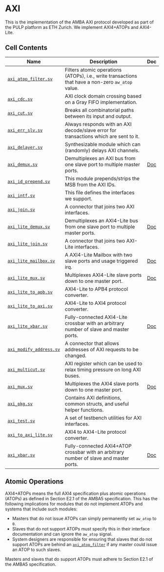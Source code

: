 # AXI

This is the implementation of the AMBA AXI protocol developed as part of the PULP platform as ETH Zurich. We implement AXI4+ATOPs and AXI4-Lite.


## Cell Contents

| Name                                                 | Description                                                                                       | Doc                            |
|------------------------------------------------------|---------------------------------------------------------------------------------------------------|--------------------------------|
| [`axi_atop_filter.sv`](src/axi_atop_filter.sv)       | Filters atomic operations (ATOPs), i.e., write transactions that have a non-zero `aw_atop` value. |                                |
| [`axi_cdc.sv`](src/axi_cdc.sv)                       | AXI clock domain crossing based on a Gray FIFO implementation.                                    |                                |
| [`axi_cut.sv`](src/axi_cut.sv)                       | Breaks all combinatorial paths between its input and output.                                      |                                |
| [`axi_err_slv.sv`](src/axi_err_slv.sv)               | Always responds with an AXI decode/slave error for transactions which are sent to it.             |                                |
| [`axi_delayer.sv`](src/axi_delayer.sv)               | Synthesizable module which can (randomly) delays AXI channels.                                    |                                |
| [`axi_demux.sv`](src/axi_demux.sv)                   | Demultiplexes an AXI bus from one slave port to multiple master ports.                            | [Doc](doc/axi_demux.md)        |
| [`axi_id_prepend.sv`](src/axi_id_prepend.sv)         | This module prepends/strips the MSB from the AXI IDs.                                             |                                |
| [`axi_intf.sv`](src/axi_intf.sv)                     | This file defines the interfaces we support.                                                      |                                |
| [`axi_join.sv`](src/axi_join.sv)                     | A connector that joins two AXI interfaces.                                                        |                                |
| [`axi_lite_demux.sv`](src/axi_lite_demux.sv)         | Demultiplexes an AXI4-Lite bus from one slave port to multiple master ports.                      | [Doc](doc/axi_lite_demux.md)   |
| [`axi_lite_join.sv`](src/axi_lite_join.sv)           | A connector that joins two AXI-Lite interfaces.                                                   |                                |
| [`axi_lite_mailbox.sv`](src/axi_lite_mailbox.sv)     | A AXI4-Lite Mailbox with two slave ports and usage triggered irq.                                 | [Doc](doc/axi_lite_mailbox.md) |
| [`axi_lite_mux.sv`](src/axi_lite_mux.sv)             | Multiplexes AXI4-Lite slave ports down to one master port.                                        | [Doc](doc/axi_lite_mux.md)     |
| [`axi_lite_to_apb.sv`](src/axi_lite_to_apb.sv)       | AXI4-Lite to APB4 protocol converter.                                                             |                                |
| [`axi_lite_to_axi.sv`](src/axi_lite_to_axi.sv)       | AXI4-Lite to AXI4 protocol converter.                                                             |                                |
| [`axi_lite_xbar.sv`](src/axi_lite_xbar.sv)           | Fully-connected AXI4-Lite crossbar with an arbitrary number of slave and master ports.            | [Doc](doc/axi_lite_xbar.md)    |
| [`axi_modify_address.sv`](src/axi_modify_address.sv) | A connector that allows addresses of AXI requests to be changed.                                  |                                |
| [`axi_multicut.sv`](src/axi_multicut.sv)             | AXI register which can be used to relax timing pressure on long AXI buses.                        |                                |
| [`axi_mux.sv`](src/axi_mux.sv)                       | Multiplexes the AXI4 slave ports down to one master port.                                         | [Doc](doc/axi_mux.md)          |
| [`axi_pkg.sv`](src/axi_pkg.sv)                       | Contains AXI definitions, common structs, and useful helper functions.                            |                                |
| [`axi_test.sv`](src/axi_test.sv)                     | A set of testbench utilities for AXI interfaces.                                                  |                                |
| [`axi_to_axi_lite.sv`](src/axi_to_axi_lite.sv)       | AXI4 to AXI4-Lite protocol converter.                                                             |                                |
| [`axi_xbar.sv`](src/axi_xbar.sv)                     | Fully-connected AXI4+ATOP crossbar with an arbitrary number of slave and master ports.            | [Doc](doc/axi_xbar.md)         |

## Atomic Operations

AXI4+ATOPs means the full AXI4 specification plus atomic operations (ATOPs) as defined in Section E2.1 of the AMBA5 specification. This has the following implications for modules that do not implement ATOPs and systems that include such modules:

- Masters that do not issue ATOPs can simply permanently set `aw_atop` to `0`.
- Slaves that do not support ATOPs must specify this in their interface documentation and can ignore the `aw_atop` signal.
- System designers are responsible for ensuring that slaves that do not support ATOPs are behind an [`axi_atop_filter`](src/axi_atop_filter.sv) if any master could issue an ATOP to such slaves.

Masters and slaves that do support ATOPs must adhere to Section E2.1 of the AMBA5 specification.
